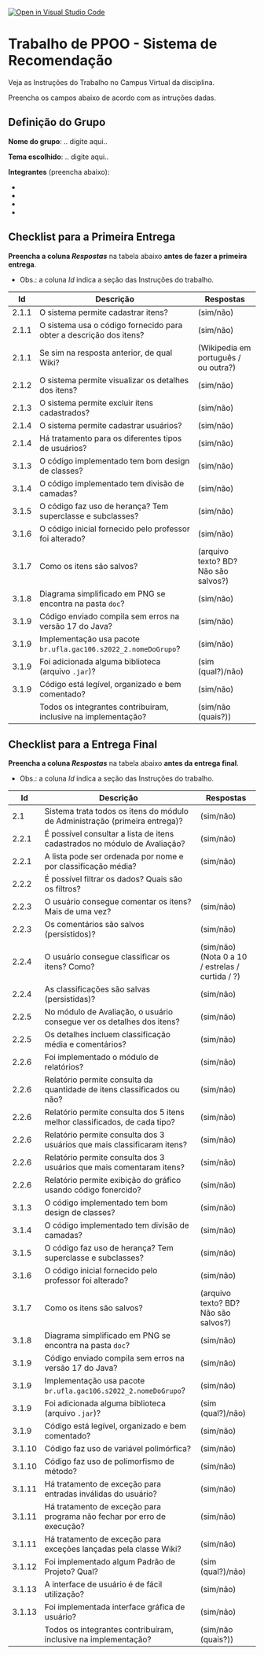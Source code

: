 [![Open in Visual Studio Code](https://classroom.github.com/assets/open-in-vscode-c66648af7eb3fe8bc4f294546bfd86ef473780cde1dea487d3c4ff354943c9ae.svg)](https://classroom.github.com/online_ide?assignment_repo_id=9664992&assignment_repo_type=AssignmentRepo)
# Trabalho de PPOO - Sistema de Recomendação

Veja as Instruções do Trabalho no Campus Virtual da disciplina.

Preencha os campos abaixo de acordo com as intruções dadas.

## Definição do Grupo

**Nome do grupo**: .. digite aqui..

**Tema escolhido**: .. digite aqui..

**Integrantes** (preencha abaixo):

- 
- 
- 
- 


## Checklist para a Primeira Entrega

**Preencha a coluna _Respostas_** na tabela abaixo **antes de fazer a primeira entrega**.

- Obs.: a coluna _Id_ indica a seção das Instruções do trabalho.

|  Id   |  Descrição                                                         | Respostas | 
|-------|--------------------------------------------------------------------|-----------|
| 2.1.1 | O sistema permite cadastrar itens?                                 | (sim/não) |
| 2.1.1 | O sistema usa o código fornecido para obter a descrição dos itens? | (sim/não) |
| 2.1.1 | Se sim na resposta anterior, de qual Wiki?                         | (Wikipedia em português / ou outra?) |
| 2.1.2 | O sistema permite visualizar os detalhes dos itens?                | (sim/não) |
| 2.1.3 | O sistema permite excluir itens cadastrados?                       | (sim/não) |
| 2.1.4 | O sistema permite cadastrar usuários?                              | (sim/não) |
| 2.1.4 | Há tratamento para os diferentes tipos de usuários?                | (sim/não) |
| 3.1.3 | O código implementado tem bom design de classes?                   | (sim/não) |
| 3.1.4 | O código implementado tem divisão de camadas?                      | (sim/não) |
| 3.1.5 | O código faz uso de herança? Tem superclasse e subclasses?         | (sim/não) |
| 3.1.6 | O código inicial fornecido pelo professor foi alterado?            | (sim/não) |
| 3.1.7 | Como os itens são salvos?                                          | (arquivo texto? BD? Não são salvos?) |
| 3.1.8 | Diagrama simplificado em PNG se encontra na pasta `doc`?           | (sim/não) |
| 3.1.9 | Código enviado compila sem erros na versão 17 do Java?             | (sim/não) |
| 3.1.9 | Implementação usa pacote `br.ufla.gac106.s2022_2.nomeDoGrupo`?     | (sim/não) |
| 3.1.9 | Foi adicionada alguma biblioteca (arquivo `.jar`)?                 | (sim (qual?)/não) |
| 3.1.9 | Código está legível, organizado e bem comentado?                   | (sim/não) |
|       | Todos os integrantes contribuíram, inclusive na implementação?     | (sim/não (quais?)) |

## Checklist para a Entrega Final

**Preencha a coluna _Respostas_** na tabela abaixo **antes da entrega final**.

- Obs.: a coluna _Id_ indica a seção das Instruções do trabalho.

|  Id   |  Descrição                                                                  | Respostas | 
|-------|-----------------------------------------------------------------------------|-----------|
| 2.1   | Sistema trata todos os itens do módulo de Administração (primeira entrega)? | (sim/não) |
| 2.2.1 | É possível consultar a lista de itens cadastrados no módulo de Avaliação?   | (sim/não) |
| 2.2.1 | A lista pode ser ordenada por nome e por classificação média?               | (sim/não) |
| 2.2.2 | É possível filtrar os dados? Quais são os filtros?                          |           |
| 2.2.3 | O usuário consegue comentar os itens? Mais de uma vez?                      | (sim/não) |
| 2.2.3 | Os comentários são salvos (persistidos)?                                    | (sim/não) |
| 2.2.4 | O usuário consegue classificar os itens? Como?                              | (sim/não) (Nota 0 a 10 / estrelas / curtida / ?) |
| 2.2.4 | As classificações são salvas (persistidas)?                                 | (sim/não) |
| 2.2.5 | No módulo de Avaliação, o usuário consegue ver os detalhes dos itens?       | (sim/não) |
| 2.2.5 | Os detalhes incluem classificação média e comentários?                      | (sim/não) |
| 2.2.6 | Foi implementado o módulo de relatórios?                                    | (sim/não) |
| 2.2.6 | Relatório permite consulta da quantidade de itens classificados ou não?     | (sim/não) |
| 2.2.6 | Relatório permite consulta dos 5 itens melhor classificados, de cada tipo?  | (sim/não) |
| 2.2.6 | Relatório permite consulta dos 3 usuários que mais classificaram itens?     | (sim/não) |
| 2.2.6 | Relatório permite consulta dos 3 usuários que mais comentaram itens?        | (sim/não) |
| 2.2.6 | Relatório permite exibição do gráfico usando código fonercido?              | (sim/não) |
| 3.1.3 | O código implementado tem bom design de classes?                   | (sim/não) |
| 3.1.4 | O código implementado tem divisão de camadas?                      | (sim/não) |
| 3.1.5 | O código faz uso de herança? Tem superclasse e subclasses?         | (sim/não) |
| 3.1.6 | O código inicial fornecido pelo professor foi alterado?            | (sim/não) |
| 3.1.7 | Como os itens são salvos?                                          | (arquivo texto? BD? Não são salvos?) |
| 3.1.8 | Diagrama simplificado em PNG se encontra na pasta `doc`?           | (sim/não) |
| 3.1.9 | Código enviado compila sem erros na versão 17 do Java?             | (sim/não) |
| 3.1.9 | Implementação usa pacote `br.ufla.gac106.s2022_2.nomeDoGrupo`?     | (sim/não) |
| 3.1.9 | Foi adicionada alguma biblioteca (arquivo `.jar`)?                 | (sim (qual?)/não) |
| 3.1.9 | Código está legível, organizado e bem comentado?                   | (sim/não) |
| 3.1.10| Código faz uso de variável polimórfica?                            | (sim/não) |
| 3.1.10| Código faz uso de polimorfismo de método?                          | (sim/não) |
| 3.1.11| Há tratamento de exceção para entradas inválidas do usuário?       | (sim/não) |
| 3.1.11| Há tratamento de exceção para programa não fechar por erro de execução? | (sim/não) |
| 3.1.11| Há tratamento de exceção para exceções lançadas pela classe Wiki?  | (sim/não) |
| 3.1.12| Foi implementado algum Padrão de Projeto? Qual?                    | (sim (qual?)/não) |
| 3.1.13| A interface de usuário é de fácil utilização?                      | (sim/não) |
| 3.1.13| Foi implementada interface gráfica de usuário?                     | (sim/não) |
|       | Todos os integrantes contribuíram, inclusive na implementação?     | (sim/não (quais?)) |
